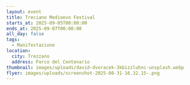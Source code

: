 ```yaml
---
layout: event
title: Treciano Medioevo Festival
starts_at: 2025-09-05T00:00:00
ends_at: 2025-09-07T00:00:00
all_day: false
tags:
  - Manifestazione
location:
  city: Trezzano
  address: Parco del Centenario
thumbnail: images/uploads/david-dvoracek-3kbizzluhnc-unsplash.webp
flyer: images/uploads/screenshot-2025-08-31-16.32.15-.png
---
```

